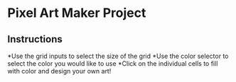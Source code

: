 # Pixel Art Maker Project


## Instructions

*Use the grid inputs to select the size of the grid
*Use the color selector to select the color you would like to use
*Click on the individual cells to fill with color and design your own art!


